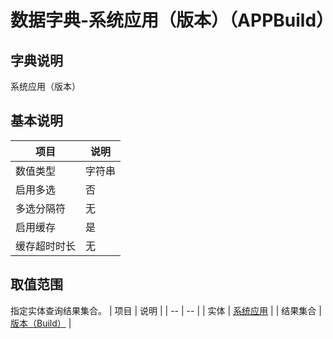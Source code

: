 # 数据字典-系统应用（版本）（APPBuild）
## 字典说明
系统应用（版本）

## 基本说明
| 项目 | 说明 |
| -- | -- |
| 数值类型 | 字符串 |
| 启用多选 | 否 |
| 多选分隔符 | 无 |
| 启用缓存 | 是 |
| 缓存超时时长 | 无 |

## 取值范围
指定实体查询结果集合。
| 项目 | 说明 |
| -- | -- |
| 实体 | [系统应用](../module/ibizsysmodel/PSSysApp) |
| 结果集合 | [版本（Build）]() |

